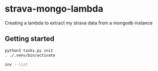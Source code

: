 # strava-mongo-lambda

Creating a lambda to extract my strava data from a mongodb instance

## Getting started

```sh
python3 tasks.py init
. ./.venv/bin/activate

inv --list
```
